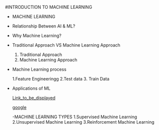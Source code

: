 #INTRODUCTION TO MACHINE LEARNING
- MACHINE LEARNING
- Relationship Between AI & ML?
- Why Machine Learning?
- Traditional Approach VS Machine Learning Approach
  1. Traditional Approach
  2. Machine Learning Approach
- Machine Learning process
  
  1.Feature Engineeringg
  2.Test data
  3. Train Data
- Applications of ML
  

  [Link_to_be_displayed](Action_link)

  [google](https://cdn.prod.website-files.com/627a5f477d5ec9079c88f0e2/65a542971ddfeaf8e64ea771_How-old-is-Google.png)

  -MACHINE LEARNING TYPES
  1.Supervised Machine Learning
  2.Unsupervised Machine Learning
  3.Reinforcement Machine Learning

  
